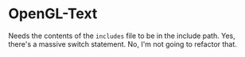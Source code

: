 # OpenGL-Text

Needs the contents of the `includes` file to be in the include path. Yes, there's a massive switch statement. No, I'm not going to refactor that.
